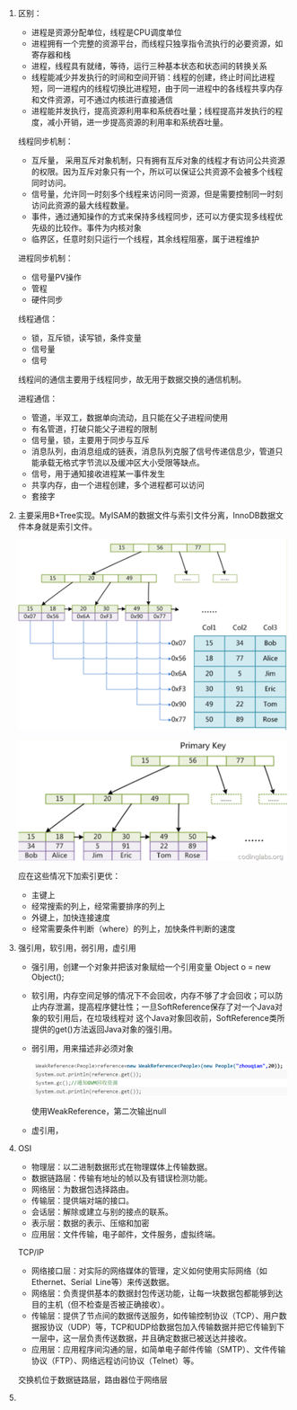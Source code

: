 1. 区别：

    - 进程是资源分配单位，线程是CPU调度单位
    - 进程拥有一个完整的资源平台，而线程只独享指令流执行的必要资源，如寄存器和栈
    - 进程，线程具有就绪，等待，运行三种基本状态和状态间的转换关系
    - 线程能减少并发执行的时间和空间开销：线程的创建，终止时间比进程短，同一进程内的线程切换比进程短，由于同一进程中的各线程共享内存和文件资源，可不通过内核进行直接通信
    - 进程能并发执行，提高资源利用率和系统吞吐量；线程提高并发执行的程度，减小开销，进一步提高资源的利用率和系统吞吐量。

    线程同步机制：

    - 互斥量， 采用互斥对象机制，只有拥有互斥对象的线程才有访问公共资源的权限。因为互斥对象只有一个，所以可以保证公共资源不会被多个线程同时访问。
    - 信号量，允许同一时刻多个线程来访问同一资源，但是需要控制同一时刻访问此资源的最大线程数量。
    - 事件，通过通知操作的方式来保持多线程同步，还可以方便实现多线程优先级的比较作。事件为内核对象
    - 临界区，任意时刻只运行一个线程，其余线程阻塞，属于进程维护

    进程同步机制：

    - 信号量PV操作
    - 管程
    - 硬件同步

    线程通信：

    - 锁，互斥锁，读写锁，条件变量
    - 信号量
    - 信号

    线程间的通信主要用于线程同步，故无用于数据交换的通信机制。

    进程通信：

    - 管道，半双工，数据单向流动，且只能在父子进程间使用
    - 有名管道，打破只能父子进程的限制
    - 信号量，锁，主要用于同步与互斥
    - 消息队列，由消息组成的链表，消息队列克服了信号传递信息少，管道只能承载无格式字节流以及缓冲区大小受限等缺点。
    - 信号，用于通知接收进程某一事件发生
    - 共享内存，由一个进程创建，多个进程都可以访问
    - 套接字

    

2. 主要采用B+Tree实现。MyISAM的数据文件与索引文件分离，InnoDB数据文件本身就是索引文件。

    ![image-20200304110325347](%E5%B8%B8%E8%A7%81%E6%80%BB%E7%BB%93%E7%AD%94%E6%A1%88.assets/image-20200304110325347.png)

    ![image-20200304110341695](%E5%B8%B8%E8%A7%81%E6%80%BB%E7%BB%93%E7%AD%94%E6%A1%88.assets/image-20200304110341695.png)

    应在这些情况下加索引更优：

    - 主键上
    - 经常搜索的列上，经常需要排序的列上
    - 外键上，加快连接速度
    - 经常需要条件判断（where）的列上，加快条件判断的速度

3. 强引用，软引用，弱引用，虚引用

    - 强引用，创建一个对象并把该对象赋给一个引用变量 Object o = new Object();

    - 软引用，内存空间足够的情况下不会回收，内存不够了才会回收；可以防止内存泄漏，提高程序健壮性；一旦SoftReference保存了对一个Java对象的软引用后，在垃圾线程对 这个Java对象回收前，SoftReference类所提供的get()方法返回Java对象的强引用。

    - 弱引用，用来描述非必须对象

        ![image-20200304115050154](%E5%B8%B8%E8%A7%81%E6%80%BB%E7%BB%93%E7%AD%94%E6%A1%88.assets/image-20200304115050154.png)

        使用WeakReference，第二次输出null

    - 虚引用，
    
4. OSI

    - 物理层：以二进制数据形式在物理媒体上传输数据。
    - 数据链路层：传输有地址的帧以及有错误检测功能。
    - 网络层：为数据包选择路由。
    - 传输层：提供端对端的接口。
    - 会话层：解除或建立与别的接点的联系。
    - 表示层：数据的表示、压缩和加密 
    - 应用层：文件传输，电子邮件，文件服务，虚拟终端。

    TCP/IP

    - 网络接口层：对实际的网络媒体的管理，定义如何使用实际网络（如Ethernet、Serial Line等）来传送数据。
    - 网络层：负责提供基本的数据封包传送功能，让每一块数据包都能够到达目的主机（但不检查是否被正确接收）。 
    - 传输层：提供了节点间的数据传送服务，如传输控制协议（TCP）、用户数据报协议（UDP）等，TCP和UDP给数据包加入传输数据并把它传输到下一层中，这一层负责传送数据，并且确定数据已被送达并接收。
    - 应用层：应用程序间沟通的层，如简单电子邮件传输（SMTP）、文件传输协议（FTP）、网络远程访问协议（Telnet）等。

    交换机位于数据链路层，路由器位于网络层

5. 
